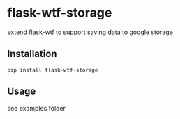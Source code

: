 # flask-wtf-storage
extend flask-wtf to support saving data to google storage

## Installation

`pip install flask-wtf-storage`


## Usage

see examples folder

